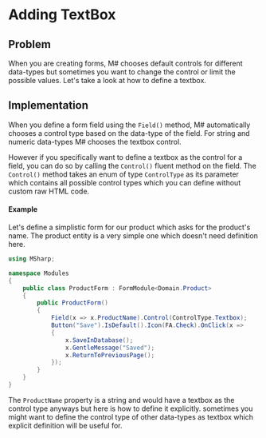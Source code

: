 # Adding TextBox

## Problem

When you are creating forms, M# chooses default controls for different data-types but sometimes you want to change the control or limit the possible values.
Let's take a look at how to define a textbox.

## Implementation

When you define a form field using the `Field()` method, M# automatically chooses a control type based on the data-type of the field. 
For string and numeric data-types M# chooses the textbox control.

However if you specifically want to define a textbox as the control for a field, you can do so by calling the `Control()` fluent method on the field.
The `Control()` method takes an enum of type `ControlType` as its parameter which contains all possible control types which you can define without custom raw HTML code.

#### Example

Let's define a simplistic form for our product which asks for the product's name.
The product entity is a very simple one which doesn't need definition here.

```csharp
using MSharp;

namespace Modules
{
    public class ProductForm : FormModule<Domain.Product>
    {
        public ProductForm()
        {
            Field(x => x.ProductName).Control(ControlType.Textbox);
            Button("Save").IsDefault().Icon(FA.Check).OnClick(x =>
            {
                x.SaveInDatabase();
                x.GentleMessage("Saved");
                x.ReturnToPreviousPage();
            });
        }
    }
}
```

The `ProductName` property is a string and would have a textbox as the control type anyways but here is how to define it explicitly.
sometimes you might want to define the control type of other data-types as textbox which explicit definition will be useful for.